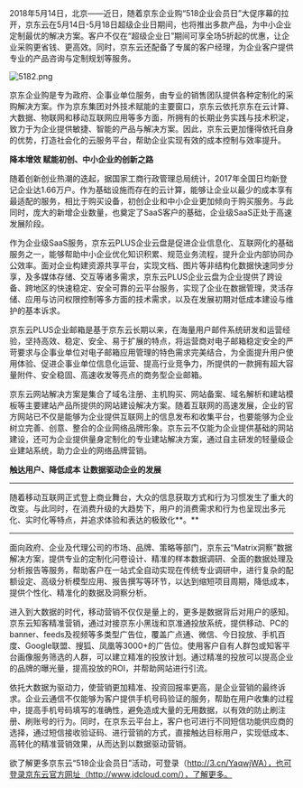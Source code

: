 2018年5月14日，北京——近日，随着京东企业购“518企业会员日”大促序幕的拉开，京东云在5月14日-5月18日超级企业日期间，也将推出多款产品，为中小企业定制最优的解决方案。客户不仅在“超级企业日”期间可享全场5折起的优惠，让企业采购更省钱、更高效。同时，京东云还配备了专属的客户经理，为企业客户提供专业的产品咨询与定制规划等服务。

![5182.png]()

京东企业购是专为政府、企事业单位服务，由专业的销售团队提供各种定制化的采购解决方案。作为京东集团对外技术赋能的主要窗口，京东云依托京东在云计算、大数据、物联网和移动互联网应用等多方面，所拥有的长期业务实践与技术积淀，致力于为企业提供敏捷、智能的产品与解决方案。因此，京东云更加懂得依托自身的优势，打造社会化的云服务平台，帮助企业实现有效的成本控制与效率提升。

**降本增效 赋能初创、中小企业的创新之路**

随着创新创业热潮的迭起，据国家工商行政管理总局统计，2017年全国日均新登记企业达1.66万户。作为基础设施而存在的云计算，能够让企业以最少的成本享有最适配的服务，相比于购买设备，初创企业和中小企业更加倾向于购买服务。与此同时，庞大的新增企业数量，也奠定了SaaS客户的基础，企业级SaaS正处于高速发展阶段。

作为企业级SaaS服务，京东云PLUS企业云盘是促进企业信息化、互联网化的基础服务之一，能够帮助中小企业优化知识积累、规范业务流程，提升企业内部协同办公效率。面对企业构建资源共享平台，实现文档、图片等非结构化数据快速同步分享，及多媒体存储、交互等诸多需求，京东云PLUS企业云盘为企业提供了跨设备、跨地区的快速稳定、安全可靠的云平台服务，实现了企业在数据管理，灵活存储、应用与访问权限控制等多方面的技术需求，以及在发展初期对低成本建设与维护的基本诉求。

京东云PLUS企业邮箱是基于京东云长期以来，在海量用户邮件系统研发和运营经验，坚持高效、稳定、安全、易于扩展的特点，将运营商对电子邮箱稳定安全的严苛要求与企事业单位对电子邮箱应用管理的特色需求完美结合，为全面提升用户使用体验、促进企事业单位信息化运营、提高行业竞争力，所提供的一款拥有超大容量附件、安全稳固、高速收发等亮点的商务型企业邮箱。

京东云网站解决方案是集合了域名注册、主机购买、网站备案、域名解析和建站模板等主要建站产品所提供的网站建设解决方案。随着互联网的高速发展，企业的官方网站已不仅是能够为企业提供互联网上的信息发布和收集平台，也要能够为企业树立完善、创意、整合的企业网络品牌形象。京东云不仅能为企业提供基础的网站建设，还可为企业提供量身定制化的专业建站解决方案，通过自主研发的轻量级企业建站系统，助力企业的网络品牌营销。

**触达用户、降低成本 让数据驱动企业的发展**

****

随着移动互联网正式登上商业舞台，大众的信息获取方式和行为习惯发生了重大的改变。与此同时，在消费升级的大趋势下，用户的消费需求和行为也呈现出多元化、实时化等特点，并追求体验和表达的极致化**。**

****

面向政府、企业及代理公司的市场、品牌、策略等部门，京东云“Matrix洞察”数据解决方案，提供专业的定制化问卷设计、精准的样本数据调研、全面的数据处理及分析报告等服务，帮助客户在一站式全自动实现在传统专业调研中，进行复杂的配额设定、高级分析模型应用、报告撰写等环节，以达到缩短项目周期，降低成本，提供个性化、精准化的数据及洞察分析。

进入到大数据的时代，移动营销不仅仅是量上的，更多是数据背后对用户的感知。京东云知客精准营销，通过对接京东小黑珑和京准通投放系统，提供移动、PC的banner、feeds及视频等多类型广告位，覆盖广点通、微信、今日投放、手机百度、Google联盟、搜狐、凤凰等3000+的广告位。使用客户自有人群包或知客平台画像服务筛选的人群，可以建立精准的投放计划。通过精准的投放可以提高企业的品牌的曝光量，提高投放的ROI，并帮助网站进行引流。

依托大数据为驱动力，使营销更加精准、投资回报率更高，是企业营销的最终诉求。企业云通信不仅能够为客户提供手机号码验证的服务，帮助在用户收集的过程中，提高手机号码填写的准确性，避免造成大量的无用数据，以有效的防止刷注册、刷账号的行为。同时，在京东云平台上，客户也可进行不同短信功能供应商的选择，通过短信接收验证码、进行营销的方式，直接触达目标用户，实现低成本、高转化的精准营销效果，从而达到以数据驱动营销。

欲了解更多京东云“518企业会员日”活动，可登录（http://3.cn/YaqwjWA），也可登录京东云官方网址（http://www.jdcloud.com/），了解更多。
